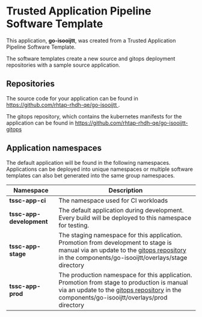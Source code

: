 # Trusted Application Pipeline Software Template

This application, **go-isooijtt**, was created from a Trusted Application Pipeline Software Template.

The software templates create a new source and gitops deployment repositories with a sample source application. 

## Repositories

The source code for your application can be found in [https://github.com/rhtap-rhdh-qe/go-isooijtt ](https://github.com/rhtap-rhdh-qe/go-isooijtt ).
 
The gitops repository, which contains the kubernetes manifests for the application can be found in 
[https://github.com/rhtap-rhdh-qe/go-isooijtt-gitops ](https://github.com/rhtap-rhdh-qe/go-isooijtt-gitops ) 

## Application namespaces 

The default application will be found in the following namespaces. Applications can be deployed into unique namespaces or multiple software templates can also bet generated into the same group namespaces.  

|  Namespace   |  Description   |  
| -------- | -------- |
| **tssc-app-ci** | The namespace used for CI workloads |
| **tssc-app-development** | The default application during development. Every build will be deployed to this namespace for testing. |
| **tssc-app-stage** | The staging namespace for this application. Promotion from development to stage is manual via an update to the [gitops repository](https://github.com/rhtap-rhdh-qe/go-isooijtt-gitops ) in the components/go-isooijtt/overlays/stage directory |
| **tssc-app-prod** | The production namespace for this application. Promotion from stage to production is manual via an update to the [gitops repository](https://github.com/rhtap-rhdh-qe/go-isooijtt-gitops ) in the components/go-isooijtt/overlays/prod directory |